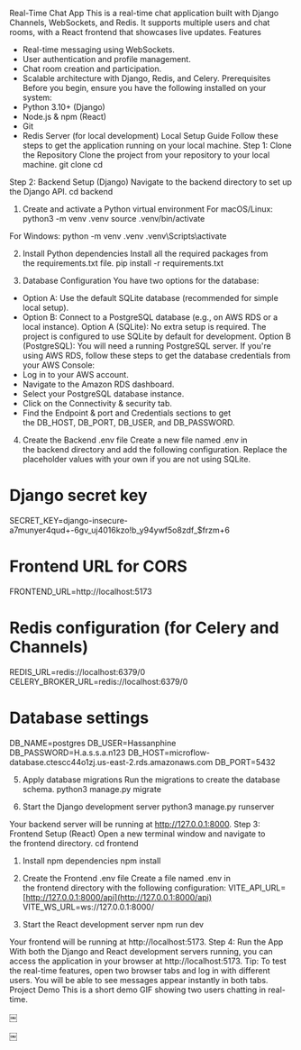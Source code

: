 Real-Time Chat App
This is a real-time chat application built with Django Channels, WebSockets, and Redis. It supports multiple users and chat rooms, with a React frontend that showcases live updates.
Features
* Real-time messaging using WebSockets.
* User authentication and profile management.
* Chat room creation and participation.
* Scalable architecture with Django, Redis, and Celery.
Prerequisites
Before you begin, ensure you have the following installed on your system:
* Python 3.10+ (Django)
* Node.js & npm (React)
* Git
* Redis Server (for local development)
Local Setup Guide
Follow these steps to get the application running on your local machine.
Step 1: Clone the Repository
Clone the project from your repository to your local machine.
git clone <your-repository-url>
cd <your-repository-name>

Step 2: Backend Setup (Django)
Navigate to the backend directory to set up the Django API.
cd backend

1. Create and activate a Python virtual environment
For macOS/Linux:
python3 -m venv .venv
source .venv/bin/activate

For Windows:
python -m venv .venv
.venv\Scripts\activate

2. Install Python dependencies
Install all the required packages from the requirements.txt file.
pip install -r requirements.txt

3. Database Configuration
You have two options for the database:
* Option A: Use the default SQLite database (recommended for simple local setup).
* Option B: Connect to a PostgreSQL database (e.g., on AWS RDS or a local instance).
Option A (SQLite): No extra setup is required. The project is configured to use SQLite by default for development.
Option B (PostgreSQL): You will need a running PostgreSQL server. If you're using AWS RDS, follow these steps to get the database credentials from your AWS Console:
* Log in to your AWS account.
* Navigate to the Amazon RDS dashboard.
* Select your PostgreSQL database instance.
* Click on the Connectivity & security tab.
* Find the Endpoint & port and Credentials sections to get the DB_HOST, DB_PORT, DB_USER, and DB_PASSWORD.
4. Create the Backend .env file
Create a new file named .env in the backend directory and add the following configuration. Replace the placeholder values with your own if you are not using SQLite.
# Django secret key
SECRET_KEY=django-insecure-a7munyer4qud+-6gv_uj4016kzo!b_y94ywf5o8zdf_$frzm+6

# Frontend URL for CORS
FRONTEND_URL=http://localhost:5173

# Redis configuration (for Celery and Channels)
REDIS_URL=redis://localhost:6379/0
CELERY_BROKER_URL=redis://localhost:6379/0

# Database settings
DB_NAME=postgres
DB_USER=Hassanphine
DB_PASSWORD=H.a.s.s.a.n123
DB_HOST=microflow-database.ctescc44o1zj.us-east-2.rds.amazonaws.com
DB_PORT=5432

5. Apply database migrations
Run the migrations to create the database schema.
python3 manage.py migrate

6. Start the Django development server
python3 manage.py runserver

Your backend server will be running at http://127.0.0.1:8000.
Step 3: Frontend Setup (React)
Open a new terminal window and navigate to the frontend directory.
cd frontend

1. Install npm dependencies
npm install

2. Create the Frontend .env file
Create a file named .env in the frontend directory with the following configuration:
VITE_API_URL=[http://127.0.0.1:8000/api](http://127.0.0.1:8000/api)
VITE_WS_URL=ws://127.0.0.1:8000/

3. Start the React development server
npm run dev

Your frontend will be running at http://localhost:5173.
Step 4: Run the App
With both the Django and React development servers running, you can access the application in your browser at http://localhost:5173.
Tip: To test the real-time features, open two browser tabs and log in with different users. You will be able to see messages appear instantly in both tabs.
Project Demo
This is a short demo GIF showing two users chatting in real-time.


￼

￼
